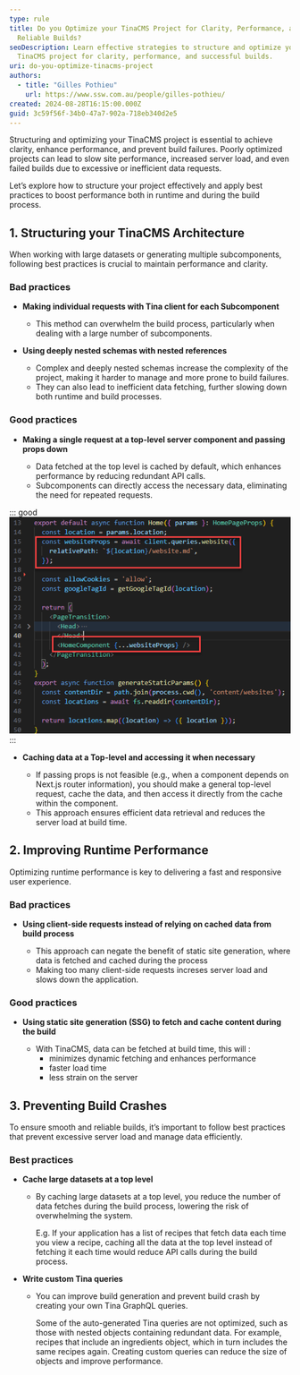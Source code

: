 ```yaml
---
type: rule
title: Do you Optimize your TinaCMS Project for Clarity, Performance, and
  Reliable Builds?
seoDescription: Learn effective strategies to structure and optimize your
  TinaCMS project for clarity, performance, and successful builds.
uri: do-you-optimize-tinacms-project
authors:
  - title: "Gilles Pothieu"
    url: https://www.ssw.com.au/people/gilles-pothieu/
created: 2024-08-28T16:15:00.000Z
guid: 3c59f56f-34b0-47a7-902a-718eb340d2e5
---
```

Structuring and optimizing your TinaCMS project is essential to achieve clarity, enhance performance, and prevent build failures. Poorly optimized projects can lead to slow site performance, increased server load, and even failed builds due to excessive or inefficient data requests.

Let’s explore how to structure your project effectively and apply best practices to boost performance both in runtime and during the build process.

<!--endintro-->

## 1. Structuring your TinaCMS Architecture

When working with large datasets or generating multiple subcomponents, following best practices is crucial to maintain performance and clarity.

### Bad practices

* **Making individual requests with Tina client for each Subcomponent**

  * This method can overwhelm the build process, particularly when dealing with a large number of subcomponents.
* **Using deeply nested schemas with nested references**

  * Complex and deeply nested schemas increase the complexity of the project, making it harder to manage and more prone to build failures.
  * They can also lead to inefficient data fetching, further slowing down both runtime and build processes.

### Good practices

* **Making a single request at a top-level server component and passing props down**

  * Data fetched at the top level is cached by default, which enhances performance by reducing redundant API calls.
  * Subcomponents can directly access the necessary data, eliminating the need for repeated requests.

::: good
![Figure: Good example - Single request at the top-level server and passing props down](2024-08-28_16-21-56.png)
:::

* **Caching data at a Top-level and accessing it when necessary**

  * If passing props is not feasible (e.g., when a component depends on Next.js router information), you should make a general top-level request, cache the data, and then access it directly from the cache within the component.
  * This approach ensures efficient data retrieval and reduces the server load at build time.

## 2. Improving Runtime Performance

Optimizing runtime performance is key to delivering a fast and responsive user experience.

### Bad practices

* **Using client-side requests instead of relying on cached data from build process**

  * This approach can negate the benefit of static site generation, where data is fetched and cached during the process
  * Making too many client-side requests increses server load and slows down the application.

### Good practices

* **Using static site generation (SSG) to fetch and cache content during the build** 

  * With TinaCMS, data can be fetched at build time, this will :
    - minimizes dynamic fetching and enhances performance
    - faster load time
    - less strain on the server

## 3. Preventing Build Crashes

To ensure smooth and reliable builds, it’s important to follow best practices that prevent excessive server load and manage data efficiently.

### Best practices

* **Cache large datasets at a top level**

  * By caching large datasets at a top level, you reduce the number of data fetches during the build process, lowering the risk of overwhelming the system.

    E.g. If your application has a list of recipes that fetch data each time you view a recipe, caching all the data at the top level instead of fetching it each time would reduce API calls during the build process.

* **Write custom Tina queries**

  * You can improve build generation and prevent build crash by creating your own Tina GraphQL queries.  

    Some of the auto-generated Tina queries are not optimized, such as those with nested objects containing redundant data. For example, recipes that include an ingredients object, which in turn includes the same recipes again. Creating custom queries can reduce the size of objects and improve performance.
